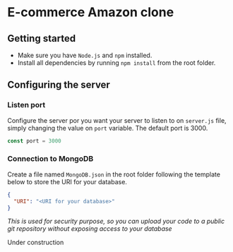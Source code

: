 # E-commerce Amazon clone

## Getting started

- Make sure you have `Node.js` and `npm` installed.
- Install all dependencies by running `npm install` from the root folder.

## Configuring the server

### Listen port

Configure the server por you want your server to listen to on `server.js` file, simply changing the value on `port` variable. The default port is 3000.

```js
const port = 3000
```

### Connection to MongoDB

Create a file named `MongoDB.json` in the root folder following the template below to store the URI for your database.

```json
{
  "URI": "<URI for your database>"
}
```

_This is used for security purpose, so you can upload your code to a public git repository without exposing access to your database_

Under construction
